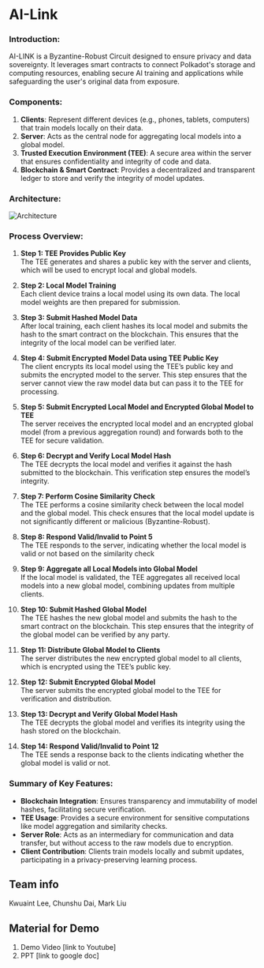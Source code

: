 # AI-Link

### **Introduction:**
AI-LINK is a Byzantine-Robust Circuit designed to ensure privacy and data sovereignty. It leverages smart contracts to connect Polkadot's storage and computing resources, enabling secure AI training and applications while safeguarding the user's original data from exposure.

### **Components:**
1. **Clients**: Represent different devices (e.g., phones, tablets, computers) that train models locally on their data.
2. **Server**: Acts as the central node for aggregating local models into a global model.
3. **Trusted Execution Environment (TEE)**: A secure area within the server that ensures confidentiality and integrity of code and data.
4. **Blockchain & Smart Contract**: Provides a decentralized and transparent ledger to store and verify the integrity of model updates.

### **Architecture:**
![Architecture](AI-LINK_Architecture_Hackathon.png)

### **Process Overview:**
1. **Step 1: TEE Provides Public Key**  
   The TEE generates and shares a public key with the server and clients, which will be used to encrypt local and global models.

2. **Step 2: Local Model Training**  
   Each client device trains a local model using its own data. The local model weights are then prepared for submission.

3. **Step 3: Submit Hashed Model Data**  
   After local training, each client hashes its local model and submits the hash to the smart contract on the blockchain. This ensures that the integrity of the local model can be verified later.

4. **Step 4: Submit Encrypted Model Data using TEE Public Key**  
   The client encrypts its local model using the TEE’s public key and submits the encrypted model to the server. This step ensures that the server cannot view the raw model data but can pass it to the TEE for processing.

5. **Step 5: Submit Encrypted Local Model and Encrypted Global Model to TEE**  
   The server receives the encrypted local model and an encrypted global model (from a previous aggregation round) and forwards both to the TEE for secure validation.

6. **Step 6: Decrypt and Verify Local Model Hash**  
   The TEE decrypts the local model and verifies it against the hash submitted to the blockchain. This verification step ensures the model’s integrity.

7. **Step 7: Perform Cosine Similarity Check**  
   The TEE performs a cosine similarity check between the local model and the global model. This check ensures that the local model update is not significantly different or malicious (Byzantine-Robust).

8. **Step 8: Respond Valid/Invalid to Point 5**  
   The TEE responds to the server, indicating whether the local model is valid or not based on the similarity check

9. **Step 9: Aggregate all Local Models into Global Model**  
   If the local model is validated, the TEE aggregates all received local models into a new global model, combining updates from multiple clients.

10. **Step 10: Submit Hashed Global Model**  
    The TEE hashes the new global model and submits the hash to the smart contract on the blockchain. This step ensures that the integrity of the global model can be verified by any party.

11. **Step 11: Distribute Global Model to Clients**  
    The server distributes the new encrypted global model to all clients, which is encrypted using the TEE’s public key.

12. **Step 12: Submit Encrypted Global Model**  
    The server submits the encrypted global model to the TEE for verification and distribution.

13. **Step 13: Decrypt and Verify Global Model Hash**  
    The TEE decrypts the global model and verifies its integrity using the hash stored on the blockchain.

14. **Step 14: Respond Valid/Invalid to Point 12**  
    The TEE sends a response back to the clients indicating whether the global model is valid or not.

### **Summary of Key Features:**
- **Blockchain Integration**: Ensures transparency and immutability of model hashes, facilitating secure verification.
- **TEE Usage**: Provides a secure environment for sensitive computations like model aggregation and similarity checks.
- **Server Role**: Acts as an intermediary for communication and data transfer, but without access to the raw models due to encryption.
- **Client Contribution**: Clients train models locally and submit updates, participating in a privacy-preserving learning process.

## Team info
Kwuaint Lee, Chunshu Dai, Mark Liu

## Material for Demo
1. Demo Video [link to Youtube]
2. PPT [link to google doc]
